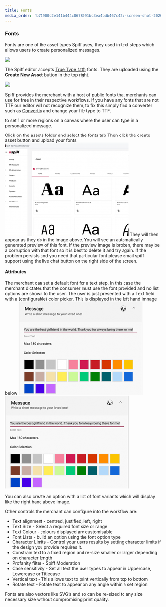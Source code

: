 ```yaml
---
title: Fonts
media_order: 'b74900c2e141b444c8678991bc3ea4bdb467c42c-screen-shot-2020-05-03-at-101954-pm.png,210f25906042709d16dac1510e0cc1d459d5ec8d-screen-shot-2020-03-25-at-45021-pm.png,ff018ba8964a8642639db783061d7c14b127ee5f-screen-shot-2020-03-25-at-45055-pm.png,Screen Shot 2020-09-25 at 4.28.22 pm.png,Screen Shot 2020-09-25 at 4.54.32 pm.png'
---
```


### Fonts

Fonts are one of the asset types Spiff uses, they used in text steps which allows users to create personalized messages.

![](https://help.spiff.com.au/user/pages/04.Spiff-Concepts/06.Asset-Library/01.fonts/Screen%20Shot%202020-09-25%20at%204.28.22%20pm.png)

The Spiff editor accepts [True Type (.ttf)](https://en.wikipedia.org/wiki/TrueType) fonts. They are uploaded using the **Create New Asset** button in the top right. 

![](https://help.spiff.com.au/user/pages/04.Spiff-Concepts/06.Asset-Library/01.fonts/Screen%20Shot%202020-09-25%20at%204.55.47%20pm.png)

Spiff provides the merchant with a host of public fonts that merchants can use for free in their respective workflows. If you have any fonts that are not TTF our editor will not recognize them, to fix this simply find a converter such as [Convertio](https://convertio.co/otf-ttf/) and change your file type to TTF.


to set 1 or more regions on a canvas where the user can type in a personalized message. 

Click on the assets folder and select the fonts tab
Then click the create asset button and upload your fonts
![](b74900c2e141b444c8678991bc3ea4bdb467c42c-screen-shot-2020-05-03-at-101954-pm.png?cropResize=600,400)
They will then appear as they do in the image above. You will see an automatically generated preview of this font. If the preview image is broken, there may be a corruption with that font so it is best to delete it and try again. If the problem persists and you need that particular font please email spiff support using the live chat button on the right side of the screen.   

#### Attributes
The merchant can set a default font for a text step. In this case the merchant dictates that the consumer must use the font provided and no list options are shown to the user. The user is just presented with a Text field with a (configurable) color picker. This is displayed in the left hand imnage below 
![](210f25906042709d16dac1510e0cc1d459d5ec8d-screen-shot-2020-03-25-at-45021-pm.png)![](210f25906042709d16dac1510e0cc1d459d5ec8d-screen-shot-2020-03-25-at-45021-pm.png)

You can also create an option with a list of font variants which will display like the right hand above image. 


Other controls the merchant can configure into the workflow are: 

- Text alignment - centred, justified, left, right
- Text Size - Select a required font size or range
- Text Colour - colours displayed are customisable
- Font Lists - build an option using the font option type 
- Character Limits - Control your users results by setting character limits if the design you provide requires it. 
- Constrain text to a fixed region and re-size smaller or larger depending on character length
- Profanity filter - Spiff Moderation 
- Case sensitivity - Set all text the user types to appear in Uppercase, Lowercase or Titlecase
- Vertical text - This allows text to print vertically from top to bottom 
- Rotate text - Rotate text to appear on any angle within a set region

Fonts are also vectors like SVG’s and so can be re-sized to any size necessary size without compromising print quality. 